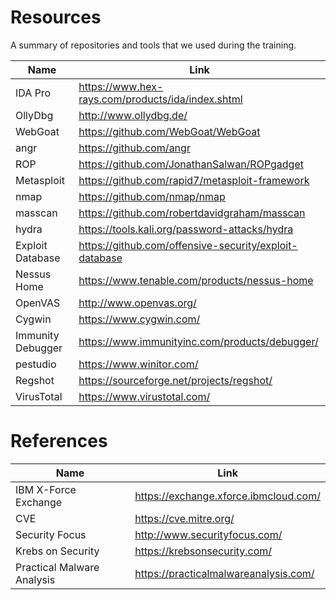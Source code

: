 # Resources
A summary of repositories and tools that we used during the training.

Name | Link
---- | ----
IDA Pro | https://www.hex-rays.com/products/ida/index.shtml
OllyDbg | http://www.ollydbg.de/
WebGoat | https://github.com/WebGoat/WebGoat
angr | https://github.com/angr
ROP | https://github.com/JonathanSalwan/ROPgadget
Metasploit | https://github.com/rapid7/metasploit-framework
nmap | https://github.com/nmap/nmap
masscan | https://github.com/robertdavidgraham/masscan
hydra | https://tools.kali.org/password-attacks/hydra
Exploit Database | https://github.com/offensive-security/exploit-database
Nessus Home | https://www.tenable.com/products/nessus-home
OpenVAS | http://www.openvas.org/
Cygwin | https://www.cygwin.com/
Immunity Debugger | https://www.immunityinc.com/products/debugger/
pestudio | https://www.winitor.com/
Regshot | https://sourceforge.net/projects/regshot/
VirusTotal | https://www.virustotal.com/

# References

Name | Link
---- | ----
IBM X-Force Exchange | https://exchange.xforce.ibmcloud.com/
CVE | https://cve.mitre.org/
Security Focus | http://www.securityfocus.com/
Krebs on Security | https://krebsonsecurity.com/
Practical Malware Analysis | https://practicalmalwareanalysis.com/
